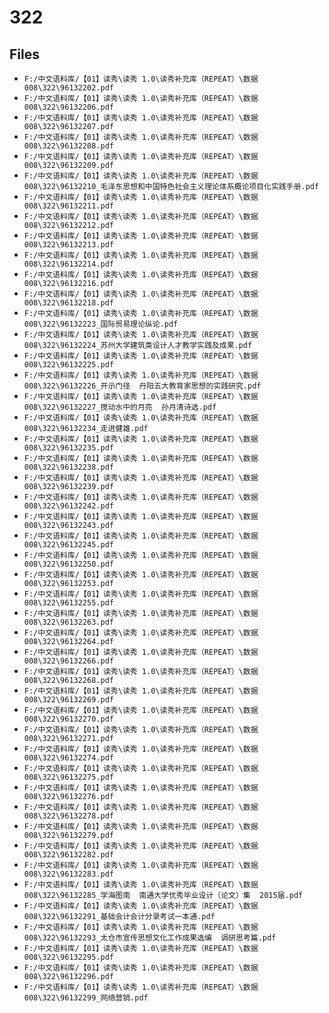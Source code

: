 # 322

## Files

- `F:/中文语料库/【01】读秀\读秀 1.0\读秀补充库（REPEAT）\数据008\322\96132202.pdf`
- `F:/中文语料库/【01】读秀\读秀 1.0\读秀补充库（REPEAT）\数据008\322\96132206.pdf`
- `F:/中文语料库/【01】读秀\读秀 1.0\读秀补充库（REPEAT）\数据008\322\96132207.pdf`
- `F:/中文语料库/【01】读秀\读秀 1.0\读秀补充库（REPEAT）\数据008\322\96132208.pdf`
- `F:/中文语料库/【01】读秀\读秀 1.0\读秀补充库（REPEAT）\数据008\322\96132209.pdf`
- `F:/中文语料库/【01】读秀\读秀 1.0\读秀补充库（REPEAT）\数据008\322\96132210_毛泽东思想和中国特色社会主义理论体系概论项目化实践手册.pdf`
- `F:/中文语料库/【01】读秀\读秀 1.0\读秀补充库（REPEAT）\数据008\322\96132211.pdf`
- `F:/中文语料库/【01】读秀\读秀 1.0\读秀补充库（REPEAT）\数据008\322\96132212.pdf`
- `F:/中文语料库/【01】读秀\读秀 1.0\读秀补充库（REPEAT）\数据008\322\96132213.pdf`
- `F:/中文语料库/【01】读秀\读秀 1.0\读秀补充库（REPEAT）\数据008\322\96132214.pdf`
- `F:/中文语料库/【01】读秀\读秀 1.0\读秀补充库（REPEAT）\数据008\322\96132216.pdf`
- `F:/中文语料库/【01】读秀\读秀 1.0\读秀补充库（REPEAT）\数据008\322\96132218.pdf`
- `F:/中文语料库/【01】读秀\读秀 1.0\读秀补充库（REPEAT）\数据008\322\96132223_国际贸易理论纵论.pdf`
- `F:/中文语料库/【01】读秀\读秀 1.0\读秀补充库（REPEAT）\数据008\322\96132224_苏州大学建筑类设计人才教学实践及成果.pdf`
- `F:/中文语料库/【01】读秀\读秀 1.0\读秀补充库（REPEAT）\数据008\322\96132225.pdf`
- `F:/中文语料库/【01】读秀\读秀 1.0\读秀补充库（REPEAT）\数据008\322\96132226_开示门径  丹阳五大教育家思想的实践研究.pdf`
- `F:/中文语料库/【01】读秀\读秀 1.0\读秀补充库（REPEAT）\数据008\322\96132227_搅动水中的月亮  孙月清诗选.pdf`
- `F:/中文语料库/【01】读秀\读秀 1.0\读秀补充库（REPEAT）\数据008\322\96132234_走进健雄.pdf`
- `F:/中文语料库/【01】读秀\读秀 1.0\读秀补充库（REPEAT）\数据008\322\96132235.pdf`
- `F:/中文语料库/【01】读秀\读秀 1.0\读秀补充库（REPEAT）\数据008\322\96132238.pdf`
- `F:/中文语料库/【01】读秀\读秀 1.0\读秀补充库（REPEAT）\数据008\322\96132239.pdf`
- `F:/中文语料库/【01】读秀\读秀 1.0\读秀补充库（REPEAT）\数据008\322\96132242.pdf`
- `F:/中文语料库/【01】读秀\读秀 1.0\读秀补充库（REPEAT）\数据008\322\96132243.pdf`
- `F:/中文语料库/【01】读秀\读秀 1.0\读秀补充库（REPEAT）\数据008\322\96132245.pdf`
- `F:/中文语料库/【01】读秀\读秀 1.0\读秀补充库（REPEAT）\数据008\322\96132250.pdf`
- `F:/中文语料库/【01】读秀\读秀 1.0\读秀补充库（REPEAT）\数据008\322\96132253.pdf`
- `F:/中文语料库/【01】读秀\读秀 1.0\读秀补充库（REPEAT）\数据008\322\96132255.pdf`
- `F:/中文语料库/【01】读秀\读秀 1.0\读秀补充库（REPEAT）\数据008\322\96132263.pdf`
- `F:/中文语料库/【01】读秀\读秀 1.0\读秀补充库（REPEAT）\数据008\322\96132264.pdf`
- `F:/中文语料库/【01】读秀\读秀 1.0\读秀补充库（REPEAT）\数据008\322\96132266.pdf`
- `F:/中文语料库/【01】读秀\读秀 1.0\读秀补充库（REPEAT）\数据008\322\96132268.pdf`
- `F:/中文语料库/【01】读秀\读秀 1.0\读秀补充库（REPEAT）\数据008\322\96132269.pdf`
- `F:/中文语料库/【01】读秀\读秀 1.0\读秀补充库（REPEAT）\数据008\322\96132270.pdf`
- `F:/中文语料库/【01】读秀\读秀 1.0\读秀补充库（REPEAT）\数据008\322\96132271.pdf`
- `F:/中文语料库/【01】读秀\读秀 1.0\读秀补充库（REPEAT）\数据008\322\96132274.pdf`
- `F:/中文语料库/【01】读秀\读秀 1.0\读秀补充库（REPEAT）\数据008\322\96132275.pdf`
- `F:/中文语料库/【01】读秀\读秀 1.0\读秀补充库（REPEAT）\数据008\322\96132276.pdf`
- `F:/中文语料库/【01】读秀\读秀 1.0\读秀补充库（REPEAT）\数据008\322\96132278.pdf`
- `F:/中文语料库/【01】读秀\读秀 1.0\读秀补充库（REPEAT）\数据008\322\96132279.pdf`
- `F:/中文语料库/【01】读秀\读秀 1.0\读秀补充库（REPEAT）\数据008\322\96132282.pdf`
- `F:/中文语料库/【01】读秀\读秀 1.0\读秀补充库（REPEAT）\数据008\322\96132283.pdf`
- `F:/中文语料库/【01】读秀\读秀 1.0\读秀补充库（REPEAT）\数据008\322\96132285_学海图南  南通大学优秀毕业设计（论文）集  2015届.pdf`
- `F:/中文语料库/【01】读秀\读秀 1.0\读秀补充库（REPEAT）\数据008\322\96132291_基础会计会计分录考试一本通.pdf`
- `F:/中文语料库/【01】读秀\读秀 1.0\读秀补充库（REPEAT）\数据008\322\96132293_太仓市宣传思想文化工作成果选编  调研思考篇.pdf`
- `F:/中文语料库/【01】读秀\读秀 1.0\读秀补充库（REPEAT）\数据008\322\96132295.pdf`
- `F:/中文语料库/【01】读秀\读秀 1.0\读秀补充库（REPEAT）\数据008\322\96132296.pdf`
- `F:/中文语料库/【01】读秀\读秀 1.0\读秀补充库（REPEAT）\数据008\322\96132299_网络营销.pdf`
